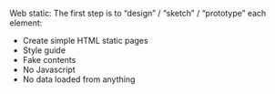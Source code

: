 Web static:
The first step is to “design” / “sketch” / “prototype” each element:

+ Create simple HTML static pages
+ Style guide
+ Fake contents
+ No Javascript
+ No data loaded from anything
